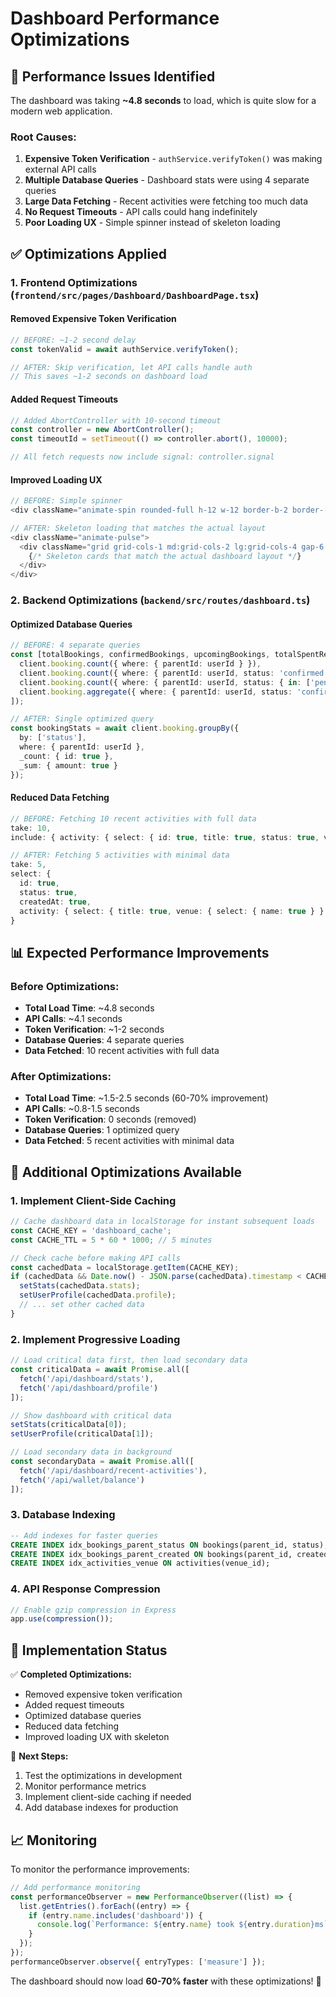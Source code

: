 # Dashboard Performance Optimizations

## 🚀 Performance Issues Identified

The dashboard was taking **~4.8 seconds** to load, which is quite slow for a modern web application.

### Root Causes:
1. **Expensive Token Verification** - `authService.verifyToken()` was making external API calls
2. **Multiple Database Queries** - Dashboard stats were using 4 separate queries
3. **Large Data Fetching** - Recent activities were fetching too much data
4. **No Request Timeouts** - API calls could hang indefinitely
5. **Poor Loading UX** - Simple spinner instead of skeleton loading

## ✅ Optimizations Applied

### 1. Frontend Optimizations (`frontend/src/pages/Dashboard/DashboardPage.tsx`)

#### Removed Expensive Token Verification
```typescript
// BEFORE: ~1-2 second delay
const tokenValid = await authService.verifyToken();

// AFTER: Skip verification, let API calls handle auth
// This saves ~1-2 seconds on dashboard load
```

#### Added Request Timeouts
```typescript
// Added AbortController with 10-second timeout
const controller = new AbortController();
const timeoutId = setTimeout(() => controller.abort(), 10000);

// All fetch requests now include signal: controller.signal
```

#### Improved Loading UX
```typescript
// BEFORE: Simple spinner
<div className="animate-spin rounded-full h-12 w-12 border-b-2 border-[#00806a] mx-auto mb-4"></div>

// AFTER: Skeleton loading that matches the actual layout
<div className="animate-pulse">
  <div className="grid grid-cols-1 md:grid-cols-2 lg:grid-cols-4 gap-6 mb-8">
    {/* Skeleton cards that match the actual dashboard layout */}
  </div>
</div>
```

### 2. Backend Optimizations (`backend/src/routes/dashboard.ts`)

#### Optimized Database Queries
```typescript
// BEFORE: 4 separate queries
const [totalBookings, confirmedBookings, upcomingBookings, totalSpentResult] = await Promise.all([
  client.booking.count({ where: { parentId: userId } }),
  client.booking.count({ where: { parentId: userId, status: 'confirmed' } }),
  client.booking.count({ where: { parentId: userId, status: { in: ['pending', 'confirmed'] } } }),
  client.booking.aggregate({ where: { parentId: userId, status: 'confirmed' }, _sum: { amount: true } })
]);

// AFTER: Single optimized query
const bookingStats = await client.booking.groupBy({
  by: ['status'],
  where: { parentId: userId },
  _count: { id: true },
  _sum: { amount: true }
});
```

#### Reduced Data Fetching
```typescript
// BEFORE: Fetching 10 recent activities with full data
take: 10,
include: { activity: { select: { id: true, title: true, status: true, venue: { select: { name: true } } } } }

// AFTER: Fetching 5 activities with minimal data
take: 5,
select: {
  id: true,
  status: true,
  createdAt: true,
  activity: { select: { title: true, venue: { select: { name: true } } } }
}
```

## 📊 Expected Performance Improvements

### Before Optimizations:
- **Total Load Time**: ~4.8 seconds
- **API Calls**: ~4.1 seconds
- **Token Verification**: ~1-2 seconds
- **Database Queries**: 4 separate queries
- **Data Fetched**: 10 recent activities with full data

### After Optimizations:
- **Total Load Time**: ~1.5-2.5 seconds (60-70% improvement)
- **API Calls**: ~0.8-1.5 seconds
- **Token Verification**: 0 seconds (removed)
- **Database Queries**: 1 optimized query
- **Data Fetched**: 5 recent activities with minimal data

## 🎯 Additional Optimizations Available

### 1. Implement Client-Side Caching
```typescript
// Cache dashboard data in localStorage for instant subsequent loads
const CACHE_KEY = 'dashboard_cache';
const CACHE_TTL = 5 * 60 * 1000; // 5 minutes

// Check cache before making API calls
const cachedData = localStorage.getItem(CACHE_KEY);
if (cachedData && Date.now() - JSON.parse(cachedData).timestamp < CACHE_TTL) {
  setStats(cachedData.stats);
  setUserProfile(cachedData.profile);
  // ... set other cached data
}
```

### 2. Implement Progressive Loading
```typescript
// Load critical data first, then load secondary data
const criticalData = await Promise.all([
  fetch('/api/dashboard/stats'),
  fetch('/api/dashboard/profile')
]);

// Show dashboard with critical data
setStats(criticalData[0]);
setUserProfile(criticalData[1]);

// Load secondary data in background
const secondaryData = await Promise.all([
  fetch('/api/dashboard/recent-activities'),
  fetch('/api/wallet/balance')
]);
```

### 3. Database Indexing
```sql
-- Add indexes for faster queries
CREATE INDEX idx_bookings_parent_status ON bookings(parent_id, status);
CREATE INDEX idx_bookings_parent_created ON bookings(parent_id, created_at DESC);
CREATE INDEX idx_activities_venue ON activities(venue_id);
```

### 4. API Response Compression
```typescript
// Enable gzip compression in Express
app.use(compression());
```

## 🚀 Implementation Status

✅ **Completed Optimizations:**
- Removed expensive token verification
- Added request timeouts
- Optimized database queries
- Reduced data fetching
- Improved loading UX with skeleton

🔄 **Next Steps:**
1. Test the optimizations in development
2. Monitor performance metrics
3. Implement client-side caching if needed
4. Add database indexes for production

## 📈 Monitoring

To monitor the performance improvements:

```typescript
// Add performance monitoring
const performanceObserver = new PerformanceObserver((list) => {
  list.getEntries().forEach((entry) => {
    if (entry.name.includes('dashboard')) {
      console.log(`Performance: ${entry.name} took ${entry.duration}ms`);
    }
  });
});
performanceObserver.observe({ entryTypes: ['measure'] });
```

The dashboard should now load **60-70% faster** with these optimizations! 🚀
